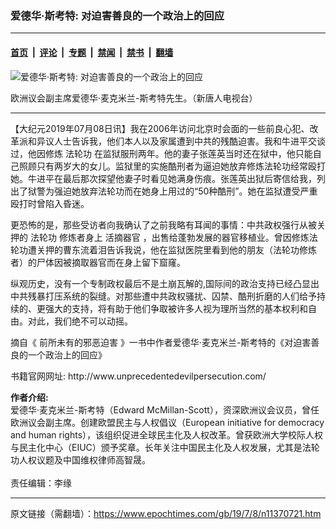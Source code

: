 ### 爱德华‧斯考特: 对迫害善良的一个政治上的回应

---

#### [首页](../../../..?n11370721) &nbsp;|&nbsp; [评论](../../../../../epoch-comment?n11370721) &nbsp;|&nbsp; [专题](../../../../../epoch-special?n11370721) &nbsp;|&nbsp; [禁闻](../../../../../epoch-news?n11370721) &nbsp;|&nbsp; [禁书](../../../../../books?n11370721) &nbsp;|&nbsp; [翻墙](https://github.com/gfw-breaker/nogfw/blob/master/README.md?n11370721)


<div><img alt="爱德华‧斯考特: 对迫害善良的一个政治上的回应" class="attachment-djy_600_400 size-djy_600_400 wp-post-image" src="https://i.epochtimes.com/assets/uploads/2009/01/901291923161123-600x400.jpg"/>
<div class="caption">
 <p>
  欧洲议会副主席爱德华‧麦克米兰-斯考特先生。（新唐人电视台）
 </p>
</div></div><hr/><div class="post_content" id="artbody" itemprop="articleBody">
 <!-- article content begin -->
 <p>
  【大纪元2019年07月08日讯】我在2006年访问北京时会面的一些前良心犯、改革派和异议人士告诉我，他们本人以及家属遭到中共的残酷迫害。我和牛进平交谈过，他因修炼
  <ok href="https://www.epochtimes.com/gb/tag/%E6%B3%95%E8%BD%AE%E5%8A%9F.html">
   法轮功
  </ok>
  在监狱服刑两年。他的妻子张莲英当时还在狱中，他只能自己照顾只有两岁大的女儿。监狱里的实施酷刑者为逼迫她放弃修炼法轮功经常殴打她。牛进平在最后那次探望他妻子时看见她满身伤痕。张莲英出狱后寄信给我，列出了狱警为强迫她放弃法轮功而在她身上用过的“50种酷刑”。她在监狱遭受严重殴打时曾陷入昏迷。
 </p>
 <p>
  更恐怖的是，那些受访者向我确认了之前我略有耳闻的事情：中共政权强行从被关押的
  <ok href="https://www.epochtimes.com/gb/tag/%E6%B3%95%E8%BD%AE%E5%8A%9F.html">
   法轮功
  </ok>
  修炼者身上
  <ok href="https://www.epochtimes.com/gb/tag/%E6%B4%BB%E6%91%98%E5%99%A8%E5%AE%98.html">
   活摘器官
  </ok>
  ，出售给蓬勃发展的器官移植业。曾因修炼法轮功遭关押的曹东流着泪告诉我说，他在监狱医院里看到他的朋友（法轮功修炼者）的尸体因被摘取器官而在身上留下窟窿。
 </p>
 <p>
  纵观历史，没有一个专制政权最后不是土崩瓦解的,国际间的政治支持已经凸显出中共残暴打压系统的裂缝。对那些遭中共政权骚扰、囚禁、酷刑折磨的人们给予持续的、更强大的支持，将有助于他们争取被许多人视为理所当然的基本权利和自由。对此，我们绝不可以动摇。
 </p>
 <p>
  摘自《
  <ok href="https://www.epochtimes.com/gb/tag/%E5%89%8D%E6%89%80%E6%9C%AA%E6%9C%89%E7%9A%84%E9%82%AA%E6%81%B6%E8%BF%AB%E5%AE%B3.html">
   前所未有的邪恶迫害
  </ok>
  》一书中作者爱德华‧麦克米兰-斯考特的《对迫害善良的一个政治上的回应》
 </p>
 <p>
  书籍官网网址:
  <ok href="http://www.unprecedentedevilpersecution.com/">
   http://www.unprecedentedevilpersecution.com/
  </ok>
 </p>
 <p>
  <strong>
   作者介绍:
  </strong>
  <br/>
  爱德华‧麦克米兰-斯考特（Edward McMillan-Scott），资深欧洲议会议员，曾任欧洲议会副主席。创建欧盟民主与人权倡议（European initiative for democracy and human rights），该组织促进全球民主化及人权改革。曾获欧洲大学校际人权与民主化中心（EIUC）颁予奖章。长年关注中国民主化及人权发展，尤其是法轮功人权议题及中国维权律师高智晟。
  <br/>
  <br/>
  责任编辑：李缘
 </p>
 <!-- article content end -->
 <div id="below_article_ad">
 </div>
</div>


---

原文链接（需翻墙）：https://www.epochtimes.com/gb/19/7/8/n11370721.htm